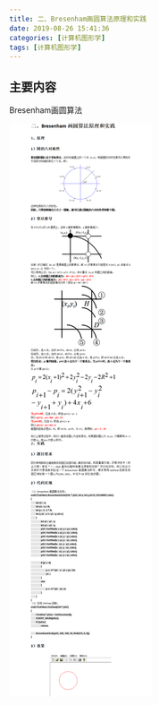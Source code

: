 ```yaml
---
title: 二、Bresenham画圆算法原理和实践
date: 2019-08-26 15:41:36
categories: [计算机图形学]
tags: [计算机图形学]
---
```


## 主要内容
Bresenham画圆算法
<!-- more -->
![二、Bresenham画圆算法原理和实践.png](2019-08-26-二、Bresenham画圆算法原理和实践/二、Bresenham画圆算法原理和实践.png)
